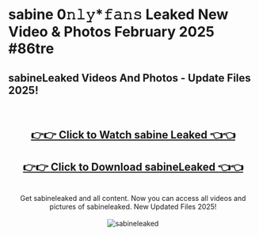 # sabine 0𝚗𝚕𝚢*𝚏𝚊𝚗𝚜 Leaked New Video & Photos February 2025 #86tre

<h2>sabineLeaked Videos And Photos - Update Files 2025!</h2>
<br>
<div align="center">
<h2><a href="https://mediaupload.pro?title=sabine&ref=11F" rel="nofollow">👉👉 Click to Watch sabine Leaked 👈👈</a></h2>
<h2><a href="https://mediaupload.pro?title=sabine&ref=11F" rel="nofollow">👉👉 Click to Download sabineLeaked 👈👈</a></h2>
<br>
Get sabineleaked and all content. Now you can access all videos and pictures of sabineleaked. New Updated Files 2025!
<br>
<br>
<a href="https://mediaupload.pro?title=sabine&ref=11F" rel="nofollow" data-target="animated-image.originalLink"><img src="https://i.ibb.co/Gkj2r4b/banner.png" alt="sabineleaked" style="max-width: 100%; display: inline-block;" data-target="animated-image.originalImage"></a>
</div>
<br>

